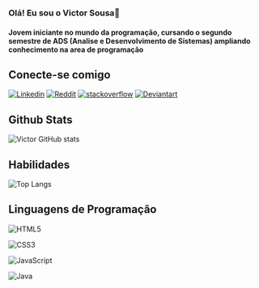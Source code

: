 ### Olá! Eu sou o Victor Sousa🤙
#### Jovem iniciante no mundo da programação, cursando o segundo semestre de ADS (Analise e Desenvolvimento de Sistemas) ampliando conhecimento na area de programação

## Conecte-se comigo
[![Linkedin](https://img.shields.io/badge/LinkedIn-0077B5?style=for-the-badge&logo=linkedin&logoColor=white)](https://www.linkedin.com/in/victor-sousa-53b75954/)
[![Reddit](https://img.shields.io/badge/Reddit-FF4500?style=for-the-badge&logo=reddit&logoColor=white)](https://www.reddit.com/user/Complete-Specialist4)
[![stackoverflow](https://img.shields.io/badge/Microsoft_Outlook-0078D4?style=for-the-badge&logo=microsoft-outlook&logoColor=white)](vito_souza10@hotmail.com)
[![Deviantart](https://img.shields.io/badge/DeviantArt-05CC47?style=for-the-badge&logo=deviantart&logoColor=white)](https://www.deviantart.com/devdallass)


## Github Stats
![Victor GitHub stats](https://github-readme-stats.vercel.app/api?username=victors0uza&show_icons=true&theme=dracula)

## Habilidades
![Top Langs](https://github-readme-stats.vercel.app/api/top-langs/?username=victors0uza&exclude&bg_true&theme=dracula)


## Linguagens de Programação
![HTML5](https://img.shields.io/badge/HTML5-000?style=for-the-badge&logo=html5)

![CSS3](https://img.shields.io/badge/CSS3-000?style=for-the-badge&logo=css3&logoColor=264CE4)

![JavaScript](https://img.shields.io/badge/JavaScript-000?style=for-the-badge&logo=javascript)

![Java](https://img.shields.io/badge/Java-000?style=for-the-badge&logo=java)


##

